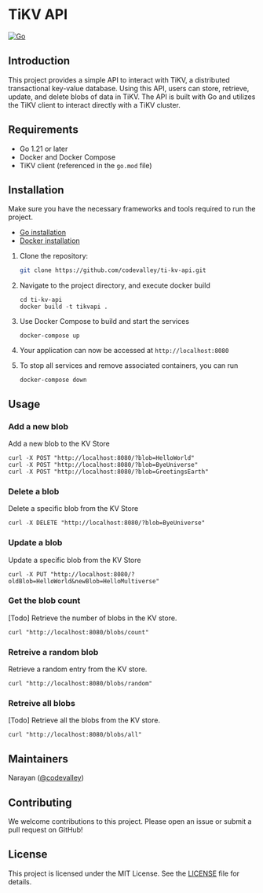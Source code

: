 # TiKV API

[![Go](https://github.com/codevalley/ti-kv-api/actions/workflows/go.yml/badge.svg?branch=master)](https://github.com/codevalley/ti-kv-api/actions/workflows/go.yml)
## Introduction

This project provides a simple API to interact with TiKV, a distributed transactional key-value database. Using this API, users can store, retrieve, update, and delete blobs of data in TiKV. The API is built with Go and utilizes the TiKV client to interact directly with a TiKV cluster.

## Requirements

- Go 1.21 or later
- Docker and Docker Compose
- TiKV client (referenced in the `go.mod` file)

## Installation

Make sure you have the necessary frameworks and tools required to run the project.

* [Go installation](https://go.dev/doc/install)
* [Docker installation](https://docs.docker.com/desktop/) 

1. Clone the repository:

   ```bash
   git clone https://github.com/codevalley/ti-kv-api.git

2. Navigate to the project directory, and execute docker build
    ```cd tikvapi
    cd ti-kv-api
    docker build -t tikvapi .
    ```

3. Use Docker Compose to build and start the services

    ```shell
    docker-compose up
    ```

4. Your application can now be accessed at `http://localhost:8080`

5. To stop all services and remove associated containers, you can run

    ```docker-compose up --build
    docker-compose down
    ```

## Usage
### Add a new blob
Add a new blob to the KV Store

```
curl -X POST "http://localhost:8080/?blob=HelloWorld"
curl -X POST "http://localhost:8080/?blob=ByeUniverse"
curl -X POST "http://localhost:8080/?blob=GreetingsEarth"
```

### Delete a blob
Delete a specific blob from the KV Store

```
curl -X DELETE "http://localhost:8080/?blob=ByeUniverse"
```

### Update a blob
Update a specific blob from the KV Store

```
curl -X PUT "http://localhost:8080/?oldBlob=HelloWorld&newBlob=HelloMultiverse"
```

### Get the blob count

[Todo] Retrieve the number of blobs in the KV store.

```
curl "http://localhost:8080/blobs/count"
```

### Retreive a random blob

Retrieve a random entry from the KV store.

```
curl "http://localhost:8080/blobs/random"
```

### Retreive all blobs

[Todo] Retrieve all the blobs from the KV store.

```
curl "http://localhost:8080/blobs/all"
```

## Maintainers

Narayan ([@codevalley](https://github.com/codevalley))

## Contributing

We welcome contributions to this project. Please open an issue or submit a pull request on GitHub!

## License

This project is licensed under the MIT License. See the [LICENSE](https://github.com/codevalley/ti-kv-api/blob/master/LICENSE.md) file for details.
